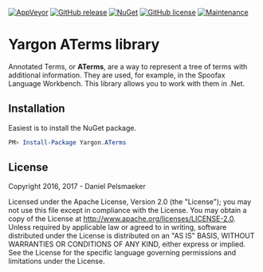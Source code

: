 [![AppVeyor](https://img.shields.io/appveyor/ci/Virtlink/yargon-aterms/master.svg)](https://ci.appveyor.com/project/Virtlink/yargon-aterms)
[![GitHub release](https://img.shields.io/github/release/Cyberlect/yargon-aterms.svg)](https://github.com/Cyberlect/yargon-aterms/releases)
[![NuGet](https://img.shields.io/nuget/v/Yargon.aterms.svg)](https://www.nuget.org/packages/Yargon.aterms/)
[![GitHub license](https://img.shields.io/github/license/Cyberlect/yargon-aterms.svg)](http://www.apache.org/licenses/LICENSE-2.0)
[![Maintenance](https://img.shields.io/maintenance/yes/2017.svg)](https://github.com/Cyberlect/yargon-aterms/commits/master)

# Yargon ATerms library
Annotated Terms, or **ATerms**, are a way to represent a tree of terms with additional information. They are used, for example, in the Spoofax Language Workbench. This library allows you to work with them in .Net.

## Installation
Easiest is to install the NuGet package.

```PowerShell
PM> Install-Package Yargon.ATerms
```

## License
Copyright 2016, 2017 - Daniel Pelsmaeker

Licensed under the Apache License, Version 2.0 (the "License"); you may not use this file except in compliance with the License. You may obtain a copy of the License at <http://www.apache.org/licenses/LICENSE-2.0>. Unless required by applicable law or agreed to in writing, software distributed under the License is distributed on an "AS IS" BASIS, WITHOUT WARRANTIES OR CONDITIONS OF ANY KIND, either express or implied. See the License for the specific language governing permissions and limitations under the License.
